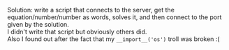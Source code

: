 Solution: write a script that connects to the server, get the equation/number/number as words, solves it, and then connect to the port given by the solution.   
I didn't write that script but obviously others did.  
Also I found out after the fact that my `__import__('os')` troll was broken :(  
